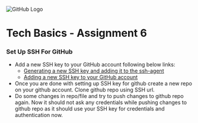 ![GitHub Logo](https://s3.ap-south-1.amazonaws.com/greyatom-social/logo.png)

# Tech Basics - Assignment 6

### Set Up SSH For GitHub

* Add a new SSH key to your GitHub account following below links:
  - [Generating a new SSH key and adding it to the ssh-agent](https://help.github.com/articles/generating-a-new-ssh-key-and-adding-it-to-the-ssh-agent/)
  - [Adding a new SSH key to your GitHub account](https://help.github.com/articles/adding-a-new-ssh-key-to-your-github-account/)
* Once you are done with setting up SSH key for github create a new repo on your github account. Clone github repo using SSH url.
* Do some changes in repo/file and try to push changes to github repo again. Now it should not ask any credentials while pushing changes to github repo as it should use your SSH key for credentials and authentication now.
